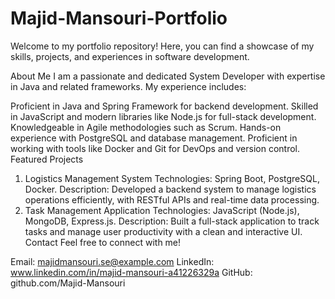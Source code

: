 # Majid-Mansouri-Portfolio

Welcome to my portfolio repository! Here, you can find a showcase of my skills, projects, and experiences in software development.

About Me
I am a passionate and dedicated System Developer with expertise in Java and related frameworks. My experience includes:

Proficient in Java and Spring Framework for backend development.
Skilled in JavaScript and modern libraries like Node.js for full-stack development.
Knowledgeable in Agile methodologies such as Scrum.
Hands-on experience with PostgreSQL and database management.
Proficient in working with tools like Docker and Git for DevOps and version control.
Featured Projects
1. Logistics Management System
Technologies: Spring Boot, PostgreSQL, Docker.
Description: Developed a backend system to manage logistics operations efficiently, with RESTful APIs and real-time data processing.
2. Task Management Application
Technologies: JavaScript (Node.js), MongoDB, Express.js.
Description: Built a full-stack application to track tasks and manage user productivity with a clean and interactive UI.
Contact
Feel free to connect with me!

Email: majidmansouri.se@example.com
LinkedIn: www.linkedin.com/in/majid-mansouri-a41226329a 
GitHub: github.com/Majid-Mansouri

